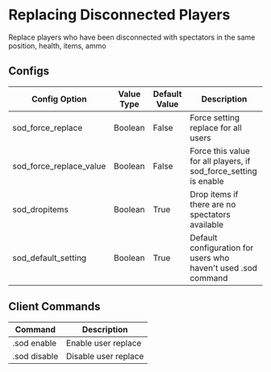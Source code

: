 # Replacing Disconnected Players


Replace players who have been disconnected with spectators in the same position, health, items, ammo

## Configs
Config Option | Value Type | Default Value | Description
------------ | ------------- | ------------- | -------------
sod_force_replace | Boolean | False | Force setting replace for all users
sod_force_replace_value | Boolean | False | Force this value for all players, if sod_force_setting is enable
sod_dropitems | Boolean | True | Drop items if there are no spectators available
sod_default_setting | Boolean | True | Default configuration for users who haven't used .sod command

## Client Commands
Command | Description
------------ | -------------
.sod enable | Enable user replace
.sod disable | Disable user replace
